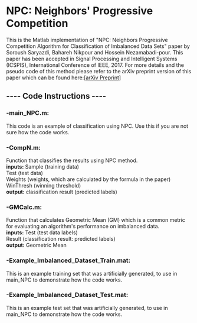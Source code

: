 # NPC: Neighbors' Progressive Competition

This is the Matlab implementation of "NPC: Neighbors Progressive Competition Algorithm for Classification of Imbalanced Data Sets" paper by Soroush Saryazdi, Bahareh Nikpour and Hossein Nezamabadi-pour. This paper has been accepted in Signal Processing and Intelligent Systems (ICSPIS), International Conference of IEEE, 2017. For more details and the pseudo code of this method please refer to the arXiv preprint version of this paper which can be found here:[<a href="https://arxiv.org/abs/1711.10934">arXiv Preprint</a>]

<h2>---- Code Instructions ----</h2>

<h3>-main_NPC.m:</h3> This code is an example of classification using NPC. Use this if you are not sure how the code works.

<h3>-CompN.m:</h3> Function that classifies the results using NPC method.</br>
<b>inputs:</b> Sample (training data)</br> Test (test data) </br> Weights (weights, which are calculated by the formula in the paper)</br> WinThresh (winning threshold)</br>
<b>output:</b> classification result (predicted labels)

<h3>-GMCalc.m:</h3> Function that calculates Geometric Mean (GM) which is a common metric for evaluating an algorithm's performance on imbalanced data.</br>
<b>inputs:</b> Test (test data labels)</br> Result (classification result: predicted labels)</br>
<b>output:</b> Geometric Mean

<h3>-Example_Imbalanced_Dataset_Train.mat:</h3> This is an example training set that was artificially generated, to use in main_NPC to demonstrate how the code works.

<h3>-Example_Imbalanced_Dataset_Test.mat:</h3> This is an example test set that was artificially generated, to use in main_NPC to demonstrate how the code works.
